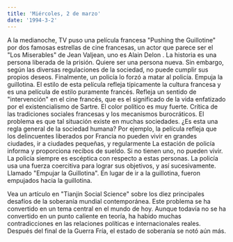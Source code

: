 ```yaml
---
title: 'Miércoles, 2 de marzo'
date: '1994-3-2'
---
```


A la medianoche, TV puso una película francesa "Pushing the Guillotine" por dos famosas estrellas de cine francesas, un actor que parece ser el "Los Miserables" de Jean Valjean, uno es Alain Delon . La historia es una persona liberada de la prisión. Quiere ser una persona nueva. Sin embargo, según las diversas regulaciones de la sociedad, no puede cumplir sus propios deseos. Finalmente, un policía lo forzó a matar al policía. Empuja la guillotina. El estilo de esta película refleja típicamente la cultura francesa y es una película de estilo puramente francés. Refleja un sentido de "intervención" en el cine francés, que es el significado de la vida enfatizado por el existencialismo de Sartre. El color político es muy fuerte. Crítica de las tradiciones sociales francesas y los mecanismos burocráticos. El problema es que tal situación existe en muchas sociedades. ¿Es esta una regla general de la sociedad humana? Por ejemplo, la película refleja que los delincuentes liberados por Francia no pueden vivir en grandes ciudades, ir a ciudades pequeñas, y regularmente La estación de policía informa y proporciona recibos de sueldo. Si no tienen uno, no pueden vivir. La policía siempre es escéptica con respecto a estas personas. La policía usa una fuerza coercitiva para lograr sus objetivos, y así sucesivamente. Llamado "Empujar la Guillotina". En lugar de ir a la guillotina, fueron empujados hacia la guillotina.

Vea un artículo en "Tianjin Social Science" sobre los diez principales desafíos de la soberanía mundial contemporánea. Este problema se ha convertido en un tema central en el mundo de hoy. Aunque todavía no se ha convertido en un punto caliente en teoría, ha habido muchas contradicciones en las relaciones políticas e internacionales reales. Después del final de la Guerra Fría, el estado de soberanía se notó aún más.

